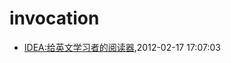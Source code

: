 # invocation
* [IDEA:给英文学习者的阅读器](/2012/2012-02-17-idea-reader-for-english-learner),2012-02-17 17:07:03
